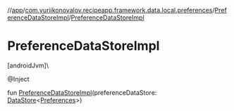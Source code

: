 //[app](../../../index.md)/[com.yuriikonovalov.recipeapp.framework.data.local.preferences](../index.md)/[PreferenceDataStoreImpl](index.md)/[PreferenceDataStoreImpl](-preference-data-store-impl.md)

# PreferenceDataStoreImpl

[androidJvm]\

@Inject

fun [PreferenceDataStoreImpl](-preference-data-store-impl.md)(preferenceDataStore: [DataStore](https://developer.android.com/reference/kotlin/androidx/datastore/core/DataStore.html)&lt;[Preferences](https://developer.android.com/reference/kotlin/androidx/datastore/preferences/core/Preferences.html)&gt;)
